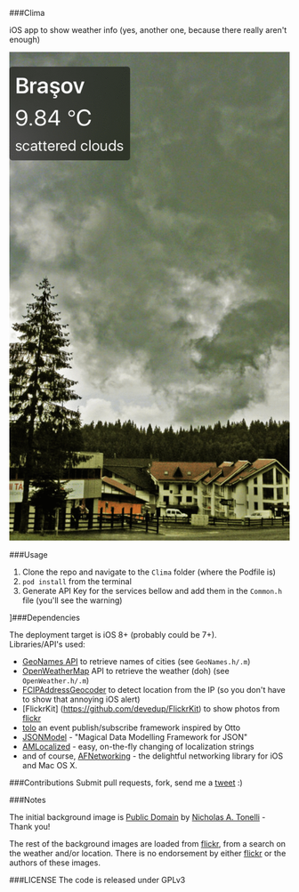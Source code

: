 ###Clima 

iOS app to show weather info (yes, another one, because there really aren't enough)  

![Preview](preview.gif)

###Usage

1. Clone the repo and navigate to the `Clima` folder (where the Podfile is)  
2. `pod install` from the terminal  
3. Generate API Key for the services bellow and add them in the `Common.h` file (you'll see the warning)

]###Dependencies

The deployment target is iOS 8+ (probably could be 7+).  
Libraries/API's used:  
- [GeoNames API](http://geonames.org) to retrieve names of cities (see `GeoNames.h/.m`)  
- [OpenWeatherMap](http://openweathermap.org) API to retrieve the weather (doh) (see `OpenWeather.h/.m`)  
- [FCIPAddressGeocoder](https://github.com/fabiocaccamo/FCIPAddressGeocoder) to detect location from the IP (so you don't have to show that annoying iOS alert)  
- [FlickrKit] (https://github.com/devedup/FlickrKit) to show photos from [flickr](https://www.flickr.com)  
- [tolo](https://github.com/genzeb/tolo) an event publish/subscribe framework inspired by Otto  
- [JSONModel](https://github.com/icanzilb/JSONModel) - "Magical Data Modelling Framework for JSON" 
- [AMLocalized](https://github.com/tagyro/AMLocalizedString) - easy, on-the-fly changing of localization strings 
- and of course, [AFNetworking](https://github.com/AFNetworking/AFNetworking) - the delightful networking library for iOS and Mac OS X.

###Contributions
Submit pull requests, fork, send me a [tweet](https://twitter.com/andreistoleru) :)

###Notes

The initial background image is [Public  Domain](https://creativecommons.org/publicdomain/zero/1.0/) by [Nicholas A. Tonelli](https://www.flickr.com/photos/nicholas_t/) - Thank you!

The rest of the background images are loaded from [flickr](https://www.flickr.com), from a search on the weather and/or location. There is no endorsement by either [flickr](https://www.flickr.com) or the authors of these images.


###LICENSE
The code is released under GPLv3
